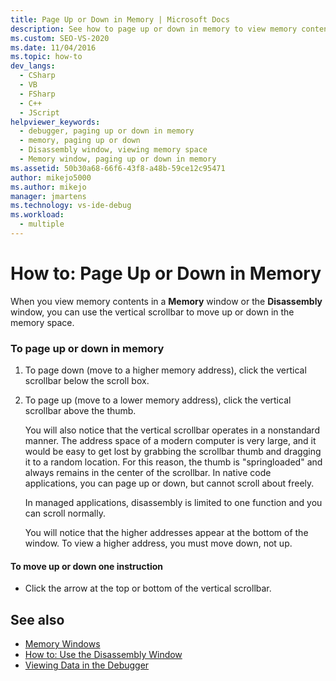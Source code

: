 ```yaml
---
title: Page Up or Down in Memory | Microsoft Docs
description: See how to page up or down in memory to view memory contents in a Memory window or the Disassembly window when debugging in Visual Studio.
ms.custom: SEO-VS-2020
ms.date: 11/04/2016
ms.topic: how-to
dev_langs: 
  - CSharp
  - VB
  - FSharp
  - C++
  - JScript
helpviewer_keywords: 
  - debugger, paging up or down in memory
  - memory, paging up or down
  - Disassembly window, viewing memory space
  - Memory window, paging up or down in memory
ms.assetid: 50b30a68-66f6-43f8-a48b-59ce12c95471
author: mikejo5000
ms.author: mikejo
manager: jmartens
ms.technology: vs-ide-debug
ms.workload: 
  - multiple
---
```

# How to: Page Up or Down in Memory

When you view memory contents in a **Memory** window or the **Disassembly** window, you can use the vertical scrollbar to move up or down in the memory space.

### To page up or down in memory

1. To page down (move to a higher memory address), click the vertical scrollbar below the scroll box.

2. To page up (move to a lower memory address), click the vertical scrollbar above the thumb.

   You will also notice that the vertical scrollbar operates in a nonstandard manner. The address space of a modern computer is very large, and it would be easy to get lost by grabbing the scrollbar thumb and dragging it to a random location. For this reason, the thumb is "springloaded" and always remains in the center of the scrollbar. In native code applications, you can page up or down, but cannot scroll about freely.

   In managed applications, disassembly is limited to one function and you can scroll normally.

   You will notice that the higher addresses appear at the bottom of the window. To view a higher address, you must move down, not up.

#### To move up or down one instruction

- Click the arrow at the top or bottom of the vertical scrollbar.

## See also
- [Memory Windows](../debugger/memory-windows.md)
- [How to: Use the Disassembly Window](../debugger/how-to-use-the-disassembly-window.md)
- [Viewing Data in the Debugger](../debugger/viewing-data-in-the-debugger.md)